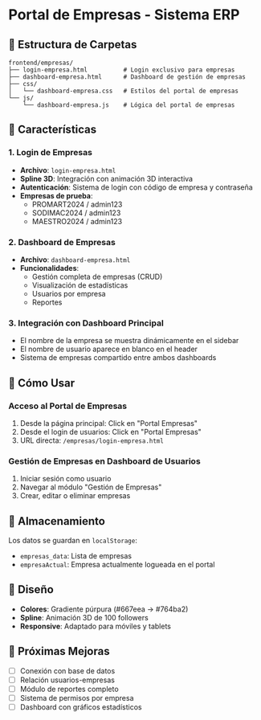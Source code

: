 # Portal de Empresas - Sistema ERP

## 📁 Estructura de Carpetas

```
frontend/empresas/
├── login-empresa.html          # Login exclusivo para empresas
├── dashboard-empresa.html      # Dashboard de gestión de empresas
├── css/
│   └── dashboard-empresa.css   # Estilos del portal de empresas
└── js/
    └── dashboard-empresa.js    # Lógica del portal de empresas
```

## 🎯 Características

### 1. Login de Empresas
- **Archivo**: `login-empresa.html`
- **Spline 3D**: Integración con animación 3D interactiva
- **Autenticación**: Sistema de login con código de empresa y contraseña
- **Empresas de prueba**:
  - PROMART2024 / admin123
  - SODIMAC2024 / admin123
  - MAESTRO2024 / admin123

### 2. Dashboard de Empresas
- **Archivo**: `dashboard-empresa.html`
- **Funcionalidades**:
  - Gestión completa de empresas (CRUD)
  - Visualización de estadísticas
  - Usuarios por empresa
  - Reportes

### 3. Integración con Dashboard Principal
- El nombre de la empresa se muestra dinámicamente en el sidebar
- El nombre de usuario aparece en blanco en el header
- Sistema de empresas compartido entre ambos dashboards

## 🚀 Cómo Usar

### Acceso al Portal de Empresas
1. Desde la página principal: Click en "Portal Empresas"
2. Desde el login de usuarios: Click en "Portal Empresas"
3. URL directa: `/empresas/login-empresa.html`

### Gestión de Empresas en Dashboard de Usuarios
1. Iniciar sesión como usuario
2. Navegar al módulo "Gestión de Empresas"
3. Crear, editar o eliminar empresas

## 💾 Almacenamiento

Los datos se guardan en `localStorage`:
- `empresas_data`: Lista de empresas
- `empresaActual`: Empresa actualmente logueada en el portal

## 🎨 Diseño

- **Colores**: Gradiente púrpura (#667eea → #764ba2)
- **Spline**: Animación 3D de 100 followers
- **Responsive**: Adaptado para móviles y tablets

## 📝 Próximas Mejoras

- [ ] Conexión con base de datos
- [ ] Relación usuarios-empresas
- [ ] Módulo de reportes completo
- [ ] Sistema de permisos por empresa
- [ ] Dashboard con gráficos estadísticos
